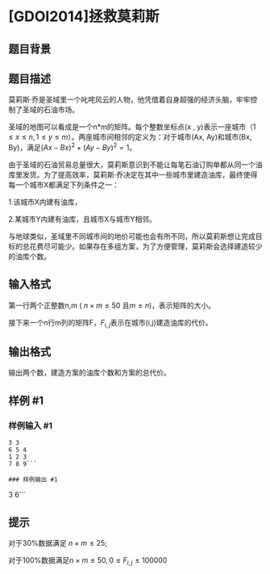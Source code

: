 # [GDOI2014]拯救莫莉斯

## 题目背景



## 题目描述

莫莉斯·乔是圣域里一个叱咤风云的人物，他凭借着自身超强的经济头脑，牢牢控制了圣域的石油市场。

圣域的地图可以看成是一个n\*m的矩阵。每个整数坐标点(x , y)表示一座城市（$1\le x\le n,1\le y\le m$）。两座城市间相邻的定义为：对于城市(Ax, Ay)和城市(Bx, By)，满足$(Ax - Bx)^2 + (Ay - By)^2 = 1$。

由于圣域的石油贸易总量很大，莫莉斯意识到不能让每笔石油订购单都从同一个油库里发货。为了提高效率，莫莉斯·乔决定在其中一些城市里建造油库，最终使得每一个城市X都满足下列条件之一：

1.该城市X内建有油库，

2.某城市Y内建有油库，且城市X与城市Y相邻。


与地球类似，圣域里不同城市间的地价可能也会有所不同，所以莫莉斯想让完成目标的总花费尽可能少。如果存在多组方案，为了方便管理，莫莉斯会选择建造较少的油库个数。


## 输入格式

第一行两个正整数n,m ( $n \times m \le 50$ 且$m\le n$)，表示矩阵的大小。

接下来一个n行m列的矩阵F，$F_{i, j}$表示在城市(i,j)建造油库的代价。


## 输出格式

输出两个数，建造方案的油库个数和方案的总代价。


## 样例 #1

### 样例输入 #1
```
3 3
6 5 4
1 2 3
7 8 9```

### 样例输出 #1

```
3 6```

## 提示

对于30%数据满足 $n \times m \le 25$;

对于100%数据满足$n \times m \le 50,0 \le F_{i, j} \le 100000$

